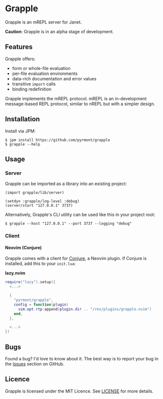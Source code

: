 # Grapple

Grapple is an mREPL server for Janet.

**Caution**: Grapple is in an alpha stage of development.

## Features

Grapple offers:

- form or whole-file evaluation
- per-file evaluation environments
- data-rich documentation and error values
- transitive `import` calls
- binding redefinition

Grapple implements the mREPL protocol. mREPL is an in-development message-based
REPL protocol, similar to nREPL but with a simpler design.

## Installation

Install via JPM:

```shell
$ jpm install https://github.com/pyrmont/grapple
$ grapple --help
```

## Usage

### Server

Grapple can be imported as a library into an existing project:

```janet
(import grapple/lib/server)

(setdyn :grapple/log-level :debug)
(server/start "127.0.0.1" 3737)
```

Alternatively, Grapple's CLI utility can be used like this in your project
root:

```shell
$ grapple --host "127.0.0.1" --port 3737 --logging "debug"
```

### Client

#### Neovim (Conjure)

Grapple comes with a client for [Conjure][], a Neovim plugin. If Conjure is installed,
add this to your `init.lua`:

**lazy.nvim**

```lua
require("lazy").setup({
  <...>

  {
    "pyrmont/grapple",
    config = function(plugin)
      vim.opt.rtp:append(plugin.dir .. "/res/plugins/grapple.nvim")
    end,
  },

  <...>
})
```

[Conjure]: https://conjure.oli.me.uk

## Bugs

Found a bug? I'd love to know about it. The best way is to report your bug in
the [Issues][] section on GitHub.

[Issues]: https://github.com/pyrmont/grapple/issues

## Licence

Grapple is licensed under the MIT Licence. See [LICENSE][] for more details.

[LICENSE]: https://github.com/pyrmont/grapple/blob/master/LICENSE

